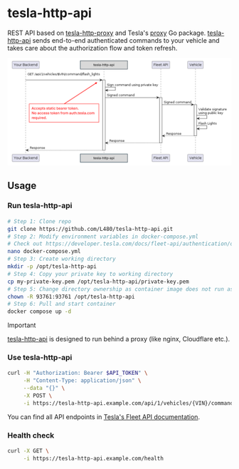 # tesla-http-api

REST API based on [tesla-http-proxy](https://github.com/teslamotors/vehicle-command/tree/main/cmd/tesla-http-proxy) and Tesla's [proxy](https://pkg.go.dev/github.com/teslamotors/vehicle-command/pkg/proxy) Go package. [tesla-http-api](https://github.com/L480/tesla-http-api/pkgs/container/tesla-http-api) sends end-to-end authenticated commands to your vehicle and takes care about the authorization flow and token refresh.

![tesla-http-api request flow](/images/request-flow.png "tesla-http-api request flow")

## Usage

### Run tesla-http-api

```bash
# Step 1: Clone repo
git clone https://github.com/L480/tesla-http-api.git
# Step 2: Modify environment variables in docker-compose.yml
# Check out https://developer.tesla.com/docs/fleet-api/authentication/overview
nano docker-compose.yml
# Step 3: Create working directory
mkdir -p /opt/tesla-http-api
# Step 4: Copy your private key to working directory
cp my-private-key.pem /opt/tesla-http-api/private-key.pem
# Step 5: Change directory ownership as container image does not run as root
chown -R 93761:93761 /opt/tesla-http-api
# Step 6: Pull and start container
docker compose up -d
```

> [!IMPORTANT]  
> [tesla-http-api](https://github.com/L480/tesla-http-api/pkgs/container/tesla-http-api) is designed to run behind a proxy (like nginx, Cloudflare etc.).

### Use tesla-http-api

```bash
curl -H "Authorization: Bearer $API_TOKEN" \
     -H "Content-Type: application/json" \
     --data "{}" \
     -X POST \
     -i https://tesla-http-api.example.com/api/1/vehicles/{VIN}/command/flash_lights
```

You can find all API endpoints in [Tesla's Fleet API documentation](https://developer.tesla.com/docs/fleet-api/endpoints/vehicle-commands).

### Health check

```bash
curl -X GET \
     -i https://tesla-http-api.example.com/health
```
